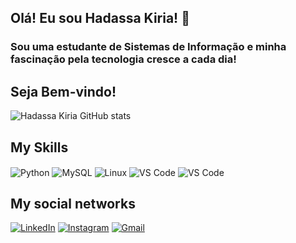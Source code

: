 ## Olá! Eu sou Hadassa Kiria! 👋

### Sou uma estudante de Sistemas de Informação e minha fascinação pela tecnologia cresce a cada dia!

## Seja Bem-vindo!

![Hadassa Kiria GitHub stats](https://github-readme-stats.vercel.app/api?username=HadassaKiria&show_icons=true&theme=dracula)

## My Skills
<div style="display: inline_block">
    <img align="center" alt="Python" src="https://img.shields.io/badge/Python-14354C?style=for-the-badge&logo=python&logoColor=white"/>
    <img align="center" alt="MySQL" src="https://img.shields.io/badge/MySQL-005C84?style=for-the-badge&logo=mysql&logoColor=white"/>
    <img align="center" alt="Linux" src="https://img.shields.io/badge/Linux-FCC624?style=for-the-badge&logo=linux&logoColor=black"/>
    <img align="center" alt="VS Code" src="https://img.shields.io/badge/GIT-E44C30?style=for-the-badge&logo=git&logoColor=white"/>
    <img align="center" alt="VS Code" src="https://img.shields.io/badge/Visual_Studio_Code-0078D4?style=for-the-badge&logo=visual%20studio%20code&logoColor=white"/>
</div>

## My social networks
[![LinkedIn](https://img.shields.io/badge/LinkedIn-0077B5?style=for-the-badge&logo=linkedin&logoColor=white)](https://www.linkedin.com/in/hadassa-kiria-5b4564236/)
[![Instagram](https://img.shields.io/badge/Instagram-E4405F?style=for-the-badge&logo=instagram&logoColor=white)](https://www.instagram.com/hadassa.kiria/)
[![Gmail](https://img.shields.io/badge/Gmail-D14836?style=for-the-badge&logo=gmail&logoColor=white)](hadassakiria99@gmail.com)
